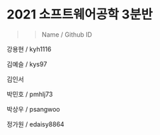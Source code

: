 # 2021 소프트웨어공학 3분반

>> Name  / Github ID

강용현  /  kyh1116

김예슬  /  kys97

김인서

박민호  /  pmhlj73

박상우  /  psangwoo

정가원  /  edaisy8864
